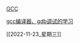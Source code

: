 
[GCC](http://c.biancheng.net/view/700.html)

[gcc编译器、gdb调试的学习](https://sites.google.com/site/linux31family/home/home-1/--8/gccgdb)


[[2022-11-23_星期三]]




